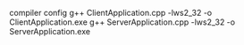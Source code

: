 compiler config
g++ ClientApplication.cpp -lws2_32 -o ClientApplication.exe
g++ ServerApplication.cpp -lws2_32 -o ServerApplication.exe
